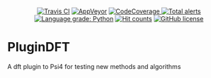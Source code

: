 <p align="center">
<br>
<a href="https://travis-ci.com/SinaMostafanejad/PluginDFT"><img alt="Travis CI" src="https://travis-ci.com/SinaMostafanejad/PluginDFT.svg?token=aVpZaqKz4Vv5czxgJ8WE&branch=master"></a>
<a href="https://ci.appveyor.com/project/SinaMostafanejad/plugindft"><img alt="AppVeyor" src="https://ci.appveyor.com/api/projects/status/jyh0c6x1ehaqm09w/branch/master?svg=true"></a>
<a href="https://codecov.io/gh/SinaMostafanejad/PluginDFT">
  <img alt="CodeCoverage" src="https://codecov.io/gh/SinaMostafanejad/PluginDFT/branch/master/graph/badge.svg" />
</a>
<a href="https://lgtm.com/projects/g/SinaMostafanejad/PluginDFT/alerts/"><img alt="Total alerts" src="https://img.shields.io/lgtm/alerts/g/SinaMostafanejad/PluginDFT.svg?logo=lgtm&logoWidth=18"/></a>
<a href="https://lgtm.com/projects/g/SinaMostafanejad/PluginDFT/context:python"><img alt="Language grade: Python" src="https://img.shields.io/lgtm/grade/python/g/SinaMostafanejad/PluginDFT.svg?logo=lgtm&logoWidth=18"/></a>
<a href="http://hits.dwyl.io/SinaMostafanejad/PluginDFT"><img alt="Hit counts" src="http://hits.dwyl.io/SinaMostafanejad/PluginDFT.svg"></a>
<a href="https://github.com/SinaMostafanejad/PluginDFT"><img alt="GitHub license" src="https://img.shields.io/badge/license-BSD--3-blueviolet"></a>
<br>
</p>

PluginDFT
=========

A dft plugin to Psi4 for testing new methods and algorithms

